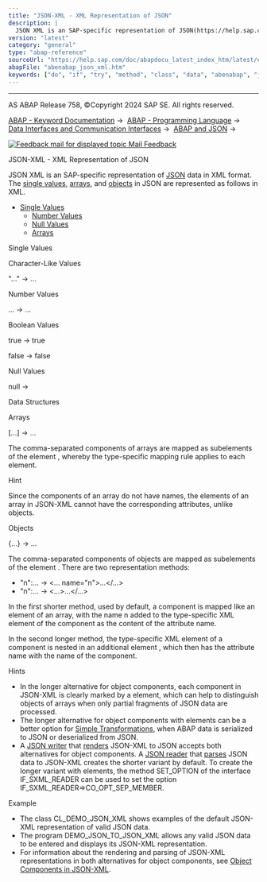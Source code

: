 ```yaml
---
title: "JSON-XML - XML Representation of JSON"
description: |
  JSON XML is an SAP-specific representation of JSON(https://help.sap.com/doc/abapdocu_latest_index_htm/latest/en-US/abenjson_glosry.htm 'Glossary Entry') data in XML format. The single values(https://help.sap.com/doc/abapdocu_latest_index_htm/latest/en-US/abenjson_oview.htm), arrays(https://hel
version: "latest"
category: "general"
type: "abap-reference"
sourceUrl: "https://help.sap.com/doc/abapdocu_latest_index_htm/latest/en-US/abenabap_json_xml.htm"
abapFile: "abenabap_json_xml.htm"
keywords: ["do", "if", "try", "method", "class", "data", "abenabap", "json", "xml"]
---
```


* * *

AS ABAP Release 758, ©Copyright 2024 SAP SE. All rights reserved.

[ABAP - Keyword Documentation](https://help.sap.com/doc/abapdocu_latest_index_htm/latest/en-US/abenabap.htm) →  [ABAP - Programming Language](https://help.sap.com/doc/abapdocu_latest_index_htm/latest/en-US/abenabap_reference.htm) →  [Data Interfaces and Communication Interfaces](https://help.sap.com/doc/abapdocu_latest_index_htm/latest/en-US/abenabap_data_communication.htm) →  [ABAP and JSON](https://help.sap.com/doc/abapdocu_latest_index_htm/latest/en-US/abenabap_json.htm) → 

 [![](Mail.gif?object=Mail.gif "Feedback mail for displayed topic") Mail Feedback](mailto:f1_help@sap.com?subject=Feedback%20on%20ABAP%20Documentation&body=Document:%20JSON-XML%20-%20XML%20Representation%20of%20JSON%2C%20ABENABAP_JSON_XML%2C%20758%0D%0A%0D%0AError:%0D%0A%0D%0A%0D%0A%0D%0ASuggestion%20for%20improvement:)

JSON-XML - XML Representation of JSON

JSON XML is an SAP-specific representation of [JSON](https://help.sap.com/doc/abapdocu_latest_index_htm/latest/en-US/abenjson_glosry.htm "Glossary Entry") data in XML format. The [single values](https://help.sap.com/doc/abapdocu_latest_index_htm/latest/en-US/abenjson_oview.htm), [arrays](https://help.sap.com/doc/abapdocu_latest_index_htm/latest/en-US/abenjson_oview.htm), and [objects](https://help.sap.com/doc/abapdocu_latest_index_htm/latest/en-US/abenjson_oview.htm) in JSON are represented as follows in XML.

-   [Single Values](#abenabap-json-xml-1-----------character-like-values---@ITOC@@ABENABAP_JSON_XML_2)
    -   [Number Values](#abenabap-json-xml-3-----------boolean-values---@ITOC@@ABENABAP_JSON_XML_4)
    -   [Null Values](#abenabap-json-xml-5-------data-structures---@ITOC@@ABENABAP_JSON_XML_6)
    -   [Arrays](#abenabap-json-xml-7-----------objects---@ITOC@@ABENABAP_JSON_XML_8)

Single Values   

Character-Like Values   

"..." → <str>...</str>

Number Values   

... → <num>...</num>

Boolean Values   

true → <bool>true</bool>

false → <bool>false</bool>

Null Values   

null → <null />

Data Structures   

Arrays   

\[...\] → <array>...</array>

The comma-separated components of arrays are mapped as subelements of the element <array>, whereby the type-specific mapping rule applies to each element.

Hint

Since the components of an array do not have names, the elements of an array in JSON-XML cannot have the corresponding attributes, unlike objects.

Objects   

{...} → <object>...</object>

The comma-separated components of objects are mapped as subelements of the element <object>. There are two representation methods:

-   "n":... → <... name="n">...</...>
-   "n":... → <member name="n"><...>...</...></member>

In the first shorter method, used by default, a component is mapped like an element of an array, with the name n added to the type-specific XML element of the component as the content of the attribute name.

In the second longer method, the type-specific XML element of a component is nested in an additional element <member>, which then has the attribute name with the name of the component.

Hints

-   In the longer alternative for object components, each component in JSON-XML is clearly marked by a <member> element, which can help to distinguish objects of arrays when only partial fragments of JSON data are processed.
-   The longer alternative for object components with <member> elements can be a better option for [Simple Transformations](https://help.sap.com/doc/abapdocu_latest_index_htm/latest/en-US/abensimple_transformation_glosry.htm "Glossary Entry"), when ABAP data is serialized to JSON or deserialized from JSON.
-   A [JSON writer](https://help.sap.com/doc/abapdocu_latest_index_htm/latest/en-US/abenjson_writer_glosry.htm "Glossary Entry") that [renders](https://help.sap.com/doc/abapdocu_latest_index_htm/latest/en-US/abenabap_json_sxml.htm) JSON-XML to JSON accepts both alternatives for object components. A [JSON reader](https://help.sap.com/doc/abapdocu_latest_index_htm/latest/en-US/abenjson_reader_glosry.htm "Glossary Entry") that [parses](https://help.sap.com/doc/abapdocu_latest_index_htm/latest/en-US/abenabap_json_sxml.htm) JSON data to JSON-XML creates the shorter variant by default. To create the longer variant with <member> elements, the method SET\_OPTION of the interface IF\_SXML\_READER can be used to set the option IF\_SXML\_READER=>CO\_OPT\_SEP\_MEMBER.

Example

-   The class CL\_DEMO\_JSON\_XML shows examples of the default JSON-XML representation of valid JSON data.
-   The program DEMO\_JSON\_TO\_JSON\_XML allows any valid JSON data to be entered and displays its JSON-XML representation.
-   For information about the rendering and parsing of JSON-XML representations in both alternatives for object components, see [Object Components in JSON-XML](https://help.sap.com/doc/abapdocu_latest_index_htm/latest/en-US/abenabap_json_xml_abexa.htm).
